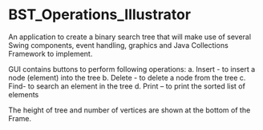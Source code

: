 # BST_Operations_Illustrator

An application to create a binary search tree that will make use of several Swing components, event handling, graphics and Java Collections Framework to implement. 

GUI contains buttons to perform following operations:
a.	Insert - to insert a node (element) into the tree
b.	Delete - to delete a node from the tree
c.	Find- to search an element in the tree
d.	Print – to print the sorted list of elements 

The height of tree and number of vertices are shown at the bottom of the Frame.
